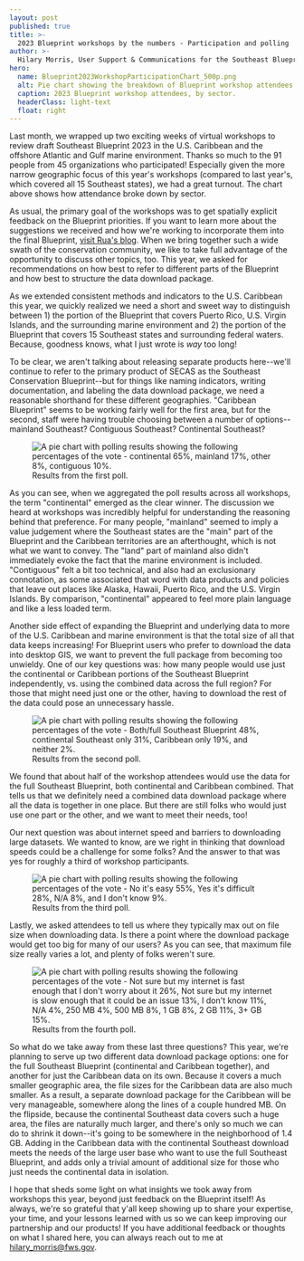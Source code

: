 ```yaml
---
layout: post
published: true
title: >-
  2023 Blueprint workshops by the numbers - Participation and polling
author: >-
  Hilary Morris, User Support & Communications for the Southeast Blueprint
hero:
  name: Blueprint2023WorkshopParticipationChart_500p.png
  alt: Pie chart showing the breakdown of Blueprint workshop attendees by sector (Federal - 43%, State - 15%, Nonprofit - 14%, Partnership - 10%, Academic - 10%, Private - 6%, Local - 2%).
  caption: 2023 Blueprint workshop attendees, by sector.
  headerClass: light-text
  float: right
---
```

Last month, we wrapped up two exciting weeks of virtual workshops to review draft Southeast Blueprint 2023 in the U.S. Caribbean and the offshore Atlantic and Gulf marine environment. Thanks so much to the 91 people from 45 organizations who participated! Especially given the more narrow geographic focus of this year's workshops (compared to last year's, which covered all 15 Southeast states), we had a great turnout. The chart above shows how attendance broke down by sector.

As usual, the primary goal of the workshops was to get spatially explicit feedback on the Blueprint priorities. If you want to learn more about the suggestions we received and how we're working to incorporate them into the final Blueprint, [visit Rua's blog](x). When we bring together such a wide swath of the conservation community, we like to take full advantage of the opportunity to discuss other topics, too. This year, we asked for recommendations on how best to refer to different parts of the Blueprint and how best to structure the data download package.<!--more-->

As we extended consistent methods and indicators to the U.S. Caribbean this year, we quickly realized we need a short and sweet way to distinguish between 1) the portion of the Blueprint that covers Puerto Rico, U.S. Virgin Islands, and the surrounding marine environment and 2) the portion of the Blueprint that covers 15 Southeast states and surrounding federal waters. Because, goodness knows, what I just wrote is _way_ too long! 

To be clear, we aren't talking about releasing separate products here--we'll continue to refer to the primary product of SECAS as the Southeast Conservation Blueprint--but for things like naming indicators, writing documentation, and labeling the data download package, we need a reasonable shorthand for these different geographies. "Caribbean Blueprint" seems to be working fairly well for the first area, but for the second, staff were having trouble choosing between a number of options--mainland Southeast? Contiguous Southeast? Continental Southeast?

<figure>
  <img src="http://secassoutheast.org/images/Blueprint2023Workshop_Poll1Results_600p.png" alt="A pie chart with polling results showing the following percentages of the vote - continental 65%, mainland 17%, other 8%, contiguous 10%." />
  <figcaption>Results from the first poll.</figcaption>
</figure>

As you can see, when we aggregated the poll results across all workshops, the term "continental" emerged as the clear winner. The discussion we heard at workshops was incredibly helpful for understanding the reasoning behind that preference. For many people, "mainland" seemed to imply a value judgement where the Southeast states are the "main" part of the Blueprint and the Caribbean territories are an afterthought, which is not what we want to convey. The "land" part of mainland also didn't immediately evoke the fact that the marine environment is included. "Contiguous" felt a bit too technical, and also had an exclusionary connotation, as some associated that word with data products and policies that leave out places like Alaska, Hawaii, Puerto Rico, and the U.S. Virgin Islands. By comparison, "continental" appeared to feel more plain language and like a less loaded term.

Another side effect of expanding the Blueprint and underlying data to more of the U.S. Caribbean and marine environment is that the total size of all that data keeps increasing! For Blueprint users who prefer to download the data into desktop GIS, we want to prevent the full package from becoming too unwieldy. One of our key questions was: how many people would use just the continental or Caribbean portions of the Southeast Blueprint independently, vs. using the combined data across the full region? For those that might need just one or the other, having to download the rest of the data could pose an unnecessary hassle.

<figure>
  <img src="http://secassoutheast.org/images/Blueprint2023Workshop_Poll2Results_600p.png" alt="A pie chart with polling results showing the following percentages of the vote - Both/full Southeast Blueprint 48%, continental Southeast only 31%, Caribbean only 19%, and neither 2%."/>
  <figcaption>Results from the second poll.</figcaption>
</figure>

We found that about half of the workshop attendees would use the data for the full Southeast Blueprint, both continental and Caribbean combined. That tells us that we definitely need a combined data download package where all the data is together in one place. But there are still folks who would just use one part or the other, and we want to meet their needs, too!

Our next question was about internet speed and barriers to downloading large datasets. We wanted to know, are we right in thinking that download speeds could be a challenge for some folks? And the answer to that was yes for roughly a third of workshop participants.

<figure>
  <img src="http://secassoutheast.org/images/Blueprint2023Workshop_Poll3Results_600p.png" alt="A pie chart with polling results showing the following percentages of the vote - No it's easy 55%, Yes it's difficult 28%, N/A 8%, and I don't know 9%."/>
  <figcaption>Results from the third poll.</figcaption>
</figure>

Lastly, we asked attendees to tell us where they typically max out on file size when downloading data. Is there a point where the download package would get too big for many of our users? As you can see, that maximum file size really varies a lot, and plenty of folks weren't sure.

<figure>
  <img src="http://secassoutheast.org/images/Blueprint2023Workshop_Poll4Results_600p.png" alt="A pie chart with polling results showing the following percentages of the vote - Not sure but my internet is fast enough that I don't worry about it 26%, Not sure but my internet is slow enough that it could be an issue 13%, I don't know 11%, N/A 4%, 250 MB 4%, 500 MB 8%, 1 GB 8%, 2 GB 11%, 3+ GB 15%."/>
  <figcaption>Results from the fourth poll.</figcaption>
</figure>

So what do we take away from these last three questions? This year, we're planning to serve up two different data download package options: one for the full Southeast Blueprint (continental and Caribbean together), and another for just the Caribbean data on its own. Because it covers a much smaller geographic area, the file sizes for the Caribbean data are also much smaller. As a result, a separate download package for the Caribbean will be very manageable, somewhere along the lines of a couple hundred MB. On the flipside, because the continental Southeast data covers such a huge area, the files are naturally much larger, and there's only so much we can do to shrink it down--it's going to be somewhere in the neighborhood of 1.4 GB. Adding in the Caribbean data with the continental Southeast download meets the needs of the large user base who want to use the full Southeast Blueprint, and adds only a trivial amount of additional size for those who just needs the continental data in isolation.

I hope that sheds some light on what insights we took away from workshops this year, beyond just feedback on the Blueprint itself! As always, we're so grateful that y'all keep showing up to share your expertise, your time, and your lessons learned with us so we can keep improving our partnership and our products! If you have additional feedback or thoughts on what I shared here, you can always reach out to me at [hilary_morris@fws.gov](mailto:hilary_morris@fws.gov).
